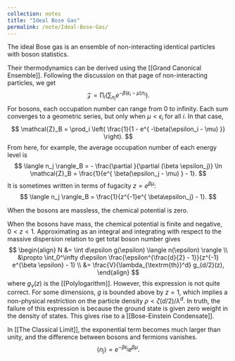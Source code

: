 ```yaml
---
collection: notes
title: "Ideal Bose Gas"
permalink: /note/Ideal-Bose-Gas/
---
```

The ideal Bose gas is an ensemble of non-interacting identical particles with boson statistics. 

Their thermodynamics can be derived using the [[Grand Canonical Ensemble]]. Following the discussion on that page of non-interacting particles, we get 
$$
\mathcal{Z} = \prod_i \left(  \sum_{n_i} e^{ -\beta(\epsilon_i - \mu) n_i }\right).
$$
For bosons, each occupation number can range from 0 to infinity. Each sum converges to a geometric series, but only when $\mu < \epsilon_i$ for all $i$. In that case,
$$
\mathcal{Z}_B = \prod_i \left( \frac{1}{1 - e^{ -\beta(\epsilon_i - \mu) }} \right).
$$
From here, for example, the average occupation number of each energy level is 
$$
\langle n_j \rangle_B = - \frac{\partial }{\partial (\beta \epsilon_j)} \ln \mathcal{Z}_B = \frac{1}{e^{ \beta(\epsilon_j - \mu) } - 1}.
$$
It is sometimes written in terms of fugacity $z = e^{\beta \mu}$:
$$
\langle n_j \rangle_B = \frac{1}{z^{-1}e^{ \beta\epsilon_j} - 1}.
$$

When the bosons are massless, the chemical potential is zero.


When the bosons have mass, the chemical potential is finite and negative, $0 < z < 1$.
Approximating as an integral and integrating with respect to the massive dispersion relation to get total boson number gives
$$
\begin{align}
N &= \int d\epsilon g(\epsilon) \langle n(\epsilon) \rangle  \\
&\propto \int_0^\infty d\epsilon \frac{\epsilon^{\frac{d}{2} - 1}}{z^{-1} e^{\beta \epsilon} - 1}  \\
&= \frac{V}{\lambda_{\textrm{th}}^d} g_{d/2}(z),
\end{align}
$$
where $g_\nu(z)$ is the [[Polylogarithm]]. 
However, this expression is not quite correct. For some dimensions, $g$ is bounded above by $z=1$, which implies a non-physical restriction on the particle density $\rho < \zeta(d/2)/\lambda^d$. In truth, the failure of this expression is because the ground state is given zero weight in the density of states. This gives rise to a [[Bose-Einstein Condensate]]. 

In [[The Classical Limit]], 
the exponential term becomes much larger than unity, and the difference between bosons and fermions vanishes.
$$
\langle n_j \rangle = e^{ - \beta \epsilon_j } e^{ \beta \mu }.
$$